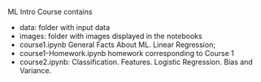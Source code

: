ML Intro Course
contains
* data: folder with input data
* images: folder with images displayed in the notebooks
* course1.ipynb General Facts About ML. Linear Regression;
* course1-Homework.ipynb homework corresponding to Course 1
* course2.ipynb: Classification. Features. Logistic Regression. Bias and Variance.